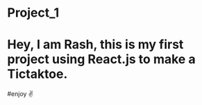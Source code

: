 # Project_1
# Hey, I am Rash, this is my first project using React.js to make a Tictaktoe.
#enjoy ✌️
